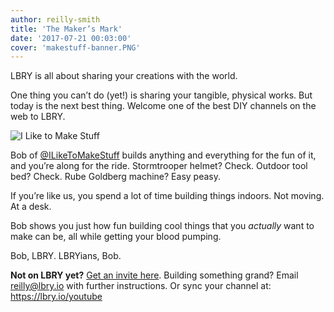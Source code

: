 ```yaml
---
author: reilly-smith
title: 'The Maker’s Mark'
date: '2017-07-21 00:03:00'
cover: 'makestuff-banner.PNG'
---
```

LBRY is all about sharing your creations with the world.

One thing you can’t do (yet!) is sharing your tangible, physical works. But today is the next best thing. Welcome one of the best DIY channels on the web to LBRY.

![I Like to Make Stuff](/img/news/makestuff-inline.jpg)

Bob of <a href='https://open.lbry.io/@ILikeToMakeStuff'>@ILikeToMakeStuff</a> builds anything and everything for the fun of it, and you’re along for the ride. Stormtrooper helmet? Check. Outdoor tool bed? Check. Rube Goldberg machine? Easy peasy.

If you’re like us, you spend a lot of time building things indoors. Not moving. At a desk.

Bob shows you just how fun building cool things that you *actually* want to make can be, all while getting your blood pumping.

Bob, LBRY. LBRYians, Bob.

**Not on LBRY yet?** [Get an invite here](https://lbry.io/get). Building something grand? Email [reilly@lbry.io](mailto:reilly@lbry.io) with further instructions. Or sync your channel at: https://lbry.io/youtube
